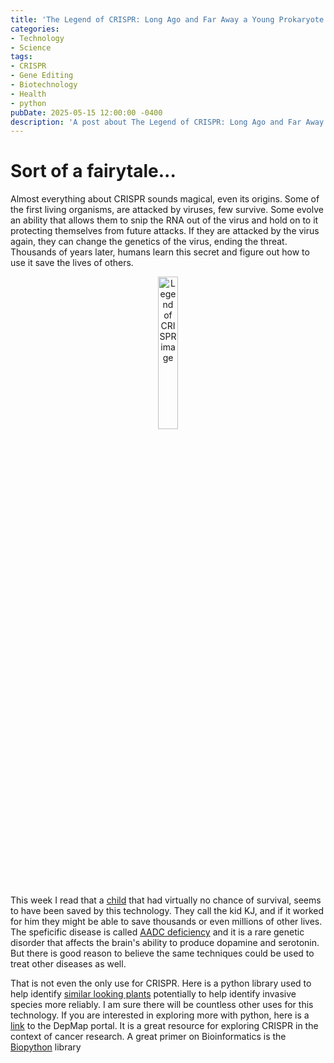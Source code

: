 ```yaml
---
title: 'The Legend of CRISPR: Long Ago and Far Away a Young Prokaryote...'
categories:
- Technology
- Science
tags:
- CRISPR
- Gene Editing
- Biotechnology
- Health
- python
pubDate: 2025-05-15 12:00:00 -0400
description: 'A post about The Legend of CRISPR: Long Ago and Far Away a Young Prokaryote....'
---
```



# Sort of a fairytale...
Almost everything about CRISPR sounds magical, even its origins.  Some of the first living organisms, are attacked by viruses, few survive. Some evolve an ability that allows them to snip the RNA out of the virus and hold on to it protecting themselves from future attacks. If they are attacked by the virus again, they can change the genetics of the virus, ending the threat.  Thousands of years later, humans learn this secret and figure out how to use it save the lives of others.

<div style="text-align: center;">
  <img src="/img/2025-05-15-Sometimes-Good/legendcrispr.png" alt="Legend of CRISPR image" width="25%">
</div>

This week I read that a [child](https://www.nytimes.com/2025/05/15/health/gene-editing-personalized-rare-disorders.html) that had virtually no chance of survival, seems to have been saved by this technology. They call the kid KJ, and if it worked for him they might be able to save thousands or even millions of other lives. The speficific disease is called [AADC deficiency](https://www.ncbi.nlm.nih.gov/pmc/articles/PMC10000000/) and it is a rare genetic disorder that affects the brain's ability to produce dopamine and serotonin. But there is good reason to believe the same techniques could be used to treat other diseases as well.

That is not even the only use for CRISPR. Here is a python library used to help identify [similar looking plants](https://pubmed.ncbi.nlm.nih.gov/38768250/) potentially to help identify invasive species more reliably. I am sure there will be countless other uses for this technology. If you are interested in exploring more with python, here is a [link](https://depmap.org/portal/data_page/?tab=overview) to the DepMap portal. It is a great resource for exploring CRISPR in the context of cancer research. A great primer on Bioinformatics is the [Biopython](https://biopython.org/) library

